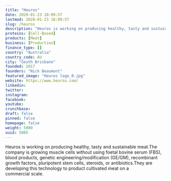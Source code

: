 ```yaml
---
title: "Heuros"
date: 2020-01-23 18:09:57
lastmod: 2020-01-23 18:09:57
slug: /heuros
description: "Heuros is working on producing healthy, tasty and sustainable meat.The company is growing muscle cells without using foetal bovine serum (FBS), blood products, genetic engineering/modification (GE/GM), recombinant growth factors, pluripotent stem cells, steroids, or antibiotics.They are developing this technology to product cultivated meat on a commercial&nbsp;scale."
proteins: [Cell-Based]
products: [Meat]
business: [Production]
finance_type: []
country: "Australia"
country_code: AU
city: "South Brisbane"
founded: 2017
founders: "Nick Beaumont"
featured_image: "Heuros logo_0.jpg"
website: https://www.heuros.com/
linkedin: 
twitter: 
instagram: 
facebook: 
youtube: 
crunchbase: 
draft: false
pinned: false
homepage: false
weight: 5000
uuid: 5805
---
```

Heuros is working on producing healthy, tasty and sustainable meat.The company is growing muscle cells without using foetal bovine serum (FBS), blood products, genetic engineering/modification (GE/GM), recombinant growth factors, pluripotent stem cells, steroids, or antibiotics.They are developing this technology to product cultivated meat on a commercial&nbsp;scale.
